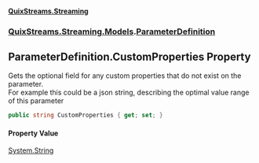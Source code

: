 #### [QuixStreams.Streaming](index.md 'index')
### [QuixStreams.Streaming.Models](QuixStreams.Streaming.Models.md 'QuixStreams.Streaming.Models').[ParameterDefinition](ParameterDefinition.md 'QuixStreams.Streaming.Models.ParameterDefinition')

## ParameterDefinition.CustomProperties Property

Gets the optional field for any custom properties that do not exist on the parameter.  
For example this could be a json string, describing the optimal value range of this parameter

```csharp
public string CustomProperties { get; set; }
```

#### Property Value
[System.String](https://docs.microsoft.com/en-us/dotnet/api/System.String 'System.String')